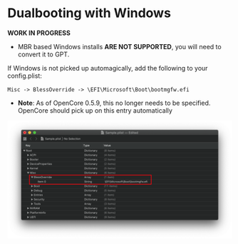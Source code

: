 # Dualbooting with Windows

**WORK IN PROGRESS**

* MBR based Windows installs **ARE NOT SUPPORTED**, you will need to convert it to GPT.

If Windows is not picked up automagically, add the following to your config.plist:

```
Misc -> BlessOverride -> \EFI\Microsoft\Boot\bootmgfw.efi
```

* **Note**: As of OpenCore 0.5.9, this no longer needs to be specified. OpenCore should pick up on this entry automatically

![](/images/win-md/blessoverride.png)
